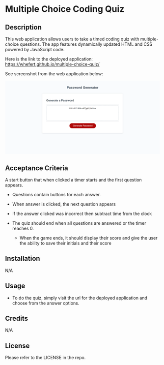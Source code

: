 # Multiple Choice Coding Quiz

## Description

This web application allows users to take a timed coding quiz with multiple-choice questions. The app features dynamically updated HTML and CSS powered by JavaScript code.

Here is the link to the deployed application: https://whefert.github.io/multiple-choice-quiz/

See screenshot from the web application below:

![Password Generator App Screenshot](https://github.com/Whefert/password-generator/blob/main/Password%20Generator%20Screenshot.png)

## Acceptance Criteria

A start button that when clicked a timer starts and the first question appears.

- Questions contain buttons for each answer.
- When answer is clicked, the next question appears
- If the answer clicked was incorrect then subtract time from the clock

- The quiz should end when all questions are answered or the timer reaches 0.

  - When the game ends, it should display their score and give the user the ability to save their initials and their score

## Installation

N/A

## Usage

- To do the quiz, simply visit the url for the deployed application and choose from the answer options.

## Credits

N/A

## License

Please refer to the LICENSE in the repo.
